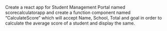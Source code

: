 Create a react app for Student Management Portal named scorecalculatorapp and create a function component named “CalculateScore” which will accept Name, School, Total and goal in order to calculate the average score of a student and display the same.


